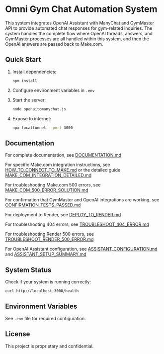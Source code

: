 # Omni Gym Chat Automation System

This system integrates OpenAI Assistant with ManyChat and GymMaster API to provide automated chat responses for gym-related inquiries. The system handles the complete flow where OpenAI threads, answers, and GymMaster processes are all handled within this system, and then the OpenAI answers are passed back to Make.com.

## Quick Start

1. Install dependencies:
   ```bash
   npm install
   ```

2. Configure environment variables in `.env`

3. Start the server:
   ```bash
   node openaitomanychat.js
   ```

4. Expose to internet:
   ```bash
   npx localtunnel --port 3000
   ```

## Documentation

For complete documentation, see [DOCUMENTATION.md](DOCUMENTATION.md)

For specific Make.com integration instructions, see [HOW_TO_CONNECT_TO_MAKE.md](HOW_TO_CONNECT_TO_MAKE.md) or the detailed guide [MAKE_COM_INTEGRATION_DETAILED.md](MAKE_COM_INTEGRATION_DETAILED.md)

For troubleshooting Make.com 500 errors, see [MAKE_COM_500_ERROR_SOLUTION.md](MAKE_COM_500_ERROR_SOLUTION.md)

For confirmation that GymMaster and OpenAI integrations are working, see [CONFIRMATION_TESTS_PASSED.md](CONFIRMATION_TESTS_PASSED.md)

For deployment to Render, see [DEPLOY_TO_RENDER.md](DEPLOY_TO_RENDER.md)

For troubleshooting 404 errors, see [TROUBLESHOOT_404_ERROR.md](TROUBLESHOOT_404_ERROR.md)

For troubleshooting Render 500 errors, see [TROUBLESHOOT_RENDER_500_ERROR.md](TROUBLESHOOT_RENDER_500_ERROR.md)

For OpenAI Assistant configuration, see [ASSISTANT_CONFIGURATION.md](ASSISTANT_CONFIGURATION.md) and [ASSISTANT_SETUP_SUMMARY.md](ASSISTANT_SETUP_SUMMARY.md)

## System Status

Check if your system is running correctly:
```bash
curl http://localhost:3000/health
```

## Environment Variables

See `.env` file for required configuration.

## License

This project is proprietary and confidential.